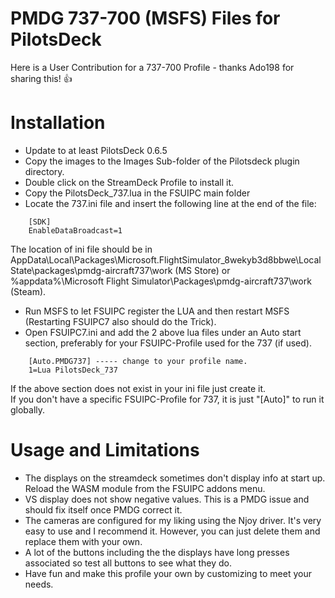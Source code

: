 # PMDG 737-700 (MSFS) Files for PilotsDeck
Here is a User Contribution for a 737-700 Profile - thanks Ado198 for sharing this! :thumbsup:<br/>


# Installation
- Update to at least PilotsDeck 0.6.5
- Copy the images to the Images Sub-folder of the Pilotsdeck plugin directory.
- Double click on the StreamDeck Profile to install it.
- Copy the PilotsDeck_737.lua in the FSUIPC main folder
- Locate the 737.ini file and insert the following line at the end of the file:
```
	[SDK]
    EnableDataBroadcast=1
```
The location of ini file should be in AppData\Local\Packages\Microsoft.FlightSimulator_8wekyb3d8bbwe\LocalState\packages\pmdg-aircraft737\work (MS Store) or %appdata%\Microsoft Flight Simulator\Packages\pmdg-aircraft737\work (Steam).
- Run MSFS to let FSUIPC register the LUA and then restart MSFS (Restarting FSUIPC7 also should do the Trick).
- Open FSUIPC7.ini and add the 2 above lua files under an Auto start section, preferably for your FSUIPC-Profile used for the 737 (if used).<br/>
```
	[Auto.PMDG737] ----- change to your profile name.
	1=Lua PilotsDeck_737
```
If the above section does not exist in your ini file just create it.<br/>
If you don't have a specific FSUIPC-Profile for 737, it is just "\[Auto\]" to run it globally.<br/>

# Usage and Limitations
- The displays on the streamdeck sometimes don't display info at start up. Reload the WASM module from the FSUIPC addons menu.
- VS display does not show negative values. This is a PMDG issue and should fix itself once PMDG correct it.
- The cameras are configured for my liking using the Njoy driver. It's very easy to use and I recommend it. However, you can just delete them and   replace them with your own.
- A lot of the buttons including the the displays have long presses associated so test all buttons to see what they do.
- Have fun and make this profile your own by customizing to meet your needs.
